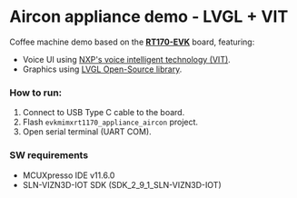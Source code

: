 # Aircon appliance demo - LVGL + VIT
Coffee machine demo based on the **[RT170-EVK](https://www.nxp.com/design/development-boards/i-mx-evaluation-and-development-boards/i-mx-rt1170-evaluation-kit:MIMXRT1170-EVK)** board, featuring:

- Voice UI using [NXP's voice intelligent technology (VIT)](https://www.nxp.com/design/software/embedded-software/voice-intelligent-technology:VOICE-INTELLIGENT-TECHNOLOGY?tid=vanvit).
- Graphics using [LVGL Open-Source library](https://www.nxp.com/design/software/embedded-software/lvgl-open-source-graphics-library:LITTLEVGL-OPEN-SOURCE-GRAPHICS-LIBRARY).

### How to run:

1. Connect to USB Type C cable to the board.
2. Flash `evkmimxrt1170_appliance_aircon` project.
4. Open serial terminal (UART COM).

### SW requirements
- MCUXpresso IDE v11.6.0
- SLN-VIZN3D-IOT SDK (SDK_2_9_1_SLN-VIZN3D-IOT)
